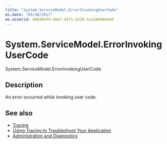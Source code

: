 ```yaml
---
title: "System.ServiceModel.ErrorInvokingUserCode"
ms.date: "03/30/2017"
ms.assetid: 48849ef4-d0af-45f1-b320-1a1280404e45
---
```

# System.ServiceModel.ErrorInvokingUserCode
System.ServiceModel.ErrorInvokingUserCode  
  
## Description  
 An error occurred while invoking user code.  
  
## See also

- [Tracing](index.md)
- [Using Tracing to Troubleshoot Your Application](using-tracing-to-troubleshoot-your-application.md)
- [Administration and Diagnostics](../index.md)
